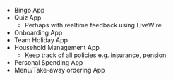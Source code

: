 * Bingo App
* Quiz App
	* Perhaps with realtime feedback using LiveWire
* Onboarding App
* Team Holiday App
* Household Management App
	* Keep track of all policies e.g. insurance, pension
* Personal Spending App
* Menu/Take-away ordering App


